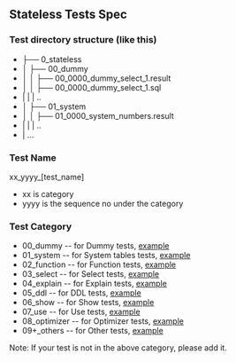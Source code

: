 
## Stateless Tests Spec

### Test directory structure (like this)

* ├── 0_stateless  
* │  ├── 00_dummy
* │  │  ├── 00_0000_dummy_select_1\.result
* │  │  ├── 00_0000_dummy_select_1.sql
* |  |  | ..
* │  ├── 01_system
* │  │  ├── 01_0000_system_numbers.result
* |  |  | ..
* |   ... 

### Test Name

xx_yyyy_[test_name]
* xx is category
* yyyy is the sequence no under the category

### Test Category

* 00_dummy -- for Dummy tests, [example](00_0000_dummy_select_1.sql)
* 01_system -- for System tables tests, [example](01_0000_system_numbers.sql)
* 02_function -- for Function tests, [example](02_0000_function_arithmetic.sql)
* 03_select -- for Select tests, [example](03_0000_select_aliases.sql)
* 04_explain -- for Explain tests, [example](04_0000_explain.sql)
* 05_ddl -- for DDL tests, [example](05_0000_ddl_create_tables.sql)
* 06_show -- for Show tests, [example](06_0000_show_queries.sql)
* 07_use -- for Use tests, [example](07_0000_use_database.sql)
* 08_optimizer -- for Optimizer tests, [example](08_0000_optimizer.sql)
* 09+_others -- for Other tests, [example](09_0000_remote_create_table.sql)

Note: If your test is not in the above category, please add it.



